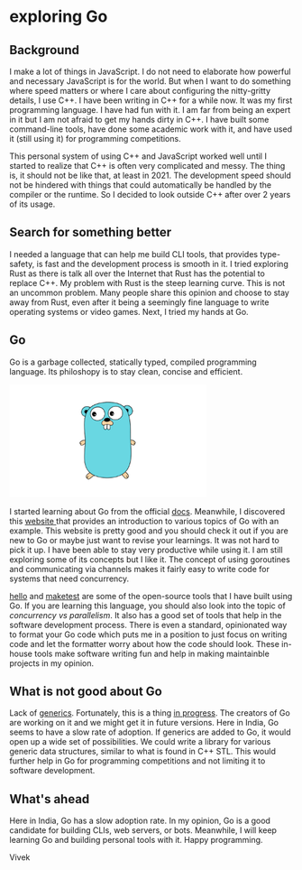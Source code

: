 
[meta]: # (CSS_URL=../blog.css)
[meta]: # (DOCUMENT_TITLE=viveknathani - blog - go)

# exploring Go

## Background

I make a lot of things in JavaScript. I do not need to elaborate how powerful and necessary JavaScript is for the world. But when I want to do something where speed matters or where I care about configuring the nitty-gritty details, I use C++. I have been writing in C++ for a while now. It was my first programming language. I have had fun with it. I am far from being an expert in it but I am not afraid to get my hands dirty in C++. I have built some command-line tools, have done some academic work with it, and have used it (still using it) for programming competitions.

This personal system of using C++ and JavaScript worked well until I started to realize that C++ is often very complicated and messy. The thing is, it should not be like that, at least in 2021. The development speed should not be hindered with things that could automatically be handled by the compiler or the runtime. So I decided to look outside C++ after over 2 years of its usage.



## Search for something better

I needed a language that can help me build CLI tools, that provides type-safety, is fast and the development process is smooth in it. I tried exploring Rust as there is talk all over the Internet that Rust has the potential to replace C++. My problem with Rust is the steep learning curve. This is not an uncommon problem. Many people share this opinion and choose to stay away from Rust, even after it being a seemingly fine language to write operating systems or video games. Next, I tried my hands at Go.



## Go

Go is a garbage collected, statically typed, compiled programming language. Its philoshopy is to stay clean, concise and efficient.

<img src="./go.png" height="200px" width="350px">

I started learning about Go from the official [docs](https://golang.org/doc/). Meanwhile, I discovered this [website ](https://gobyexample.com/) that provides an introduction to various topics of Go with an example. This website is pretty good and you should check it out if you are new to Go or maybe just want to revise your learnings. It was not hard to pick it up. I have been able to stay very productive while using it. I am still exploring some of its concepts but I like it. The concept of using goroutines and communicating via channels makes it fairly easy to write code for systems that need concurrency.

[hello](https://github.com/viveknathani/hello) and [maketest](https://github.com/viveknathani/maketest) are some of the open-source tools that I have built using Go. If you are learning this language, you should also look into the topic of *concurrency vs parallelism*. It also has a good set of tools that help in the software development process. There is even a standard, opinionated way to format your Go code which puts me in a position to just focus on writing code and let the formatter worry about how the code should look. These in-house tools make software writing fun and help in making maintainble projects in my opinion. 



## What is not good about Go

Lack of [generics](https://en.wikipedia.org/wiki/Generic_programming). Fortunately, this is a thing [in progress](https://blog.golang.org/generics-proposal). The creators of Go are working on it and we might get it in future versions. Here in India, Go seems to have a slow rate of adoption. If generics are added to Go, it would open up a wide set of possibilities. We could write a library for various generic data structures, similar to what is found in C++ STL.  This would further help in Go for programming competitions and not limiting it to software development.



## What's ahead

Here in India, Go has a slow adoption rate. In my opinion, Go is a good candidate for building CLIs, web servers, or bots. Meanwhile, I will keep learning Go and building personal tools with it. Happy programming.



Vivek
